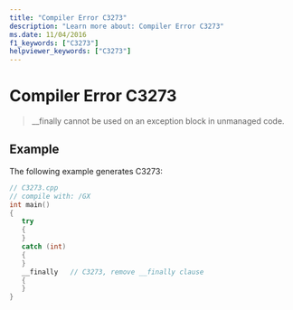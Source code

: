 ```yaml
---
title: "Compiler Error C3273"
description: "Learn more about: Compiler Error C3273"
ms.date: 11/04/2016
f1_keywords: ["C3273"]
helpviewer_keywords: ["C3273"]
---
```

# Compiler Error C3273

> __finally cannot be used on an exception block in unmanaged code.

## Example

The following example generates C3273:

```cpp
// C3273.cpp
// compile with: /GX
int main()
{
   try
   {
   }
   catch (int)
   {
   }
   __finally   // C3273, remove __finally clause
   {
   }
}
```
